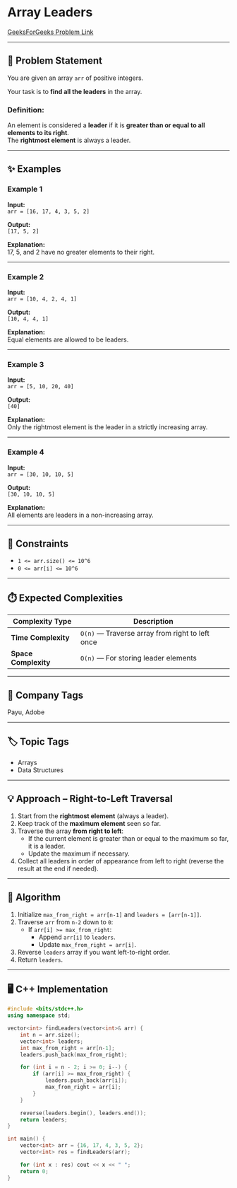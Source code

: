 # Array Leaders

[GeeksForGeeks Problem Link](https://practice.geeksforgeeks.org/problems/leaders-in-an-array-1587115620/1)

---

## 📌 Problem Statement
You are given an array `arr` of positive integers.  

Your task is to **find all the leaders** in the array.  

### Definition:
An element is considered a **leader** if it is **greater than or equal to all elements to its right**.  
The **rightmost element** is always a leader.

---

## ✨ Examples

### Example 1
**Input:**  
`arr = [16, 17, 4, 3, 5, 2]`  

**Output:**  
`[17, 5, 2]`  

**Explanation:**  
17, 5, and 2 have no greater elements to their right.

---

### Example 2
**Input:**  
`arr = [10, 4, 2, 4, 1]`  

**Output:**  
`[10, 4, 4, 1]`  

**Explanation:**  
Equal elements are allowed to be leaders.

---

### Example 3
**Input:**  
`arr = [5, 10, 20, 40]`  

**Output:**  
`[40]`  

**Explanation:**  
Only the rightmost element is the leader in a strictly increasing array.

---

### Example 4
**Input:**  
`arr = [30, 10, 10, 5]`  

**Output:**  
`[30, 10, 10, 5]`  

**Explanation:**  
All elements are leaders in a non-increasing array.

---

## 🎯 Constraints
- `1 <= arr.size() <= 10^6`  
- `0 <= arr[i] <= 10^6`  

---

## ⏱️ Expected Complexities
| Complexity Type | Description |
|-----------------|-------------|
| **Time Complexity** | `O(n)` — Traverse array from right to left once |
| **Space Complexity** | `O(n)` — For storing leader elements |

---

## 🏢 Company Tags
Payu, Adobe  

---

## 🏷️ Topic Tags
- Arrays  
- Data Structures  

---

## 💡 Approach – Right-to-Left Traversal
1. Start from the **rightmost element** (always a leader).  
2. Keep track of the **maximum element** seen so far.  
3. Traverse the array **from right to left**:
   - If the current element is greater than or equal to the maximum so far, it is a leader.  
   - Update the maximum if necessary.  
4. Collect all leaders in order of appearance from left to right (reverse the result at the end if needed).

---

## 🧠 Algorithm
1. Initialize `max_from_right = arr[n-1]` and `leaders = [arr[n-1]]`.  
2. Traverse `arr` from `n-2` down to `0`:  
   - If `arr[i] >= max_from_right`:
     - Append `arr[i]` to `leaders`.  
     - Update `max_from_right = arr[i]`.  
3. Reverse `leaders` array if you want left-to-right order.  
4. Return `leaders`.

---

## 🖥️ C++ Implementation

```cpp
#include <bits/stdc++.h>
using namespace std;

vector<int> findLeaders(vector<int>& arr) {
    int n = arr.size();
    vector<int> leaders;
    int max_from_right = arr[n-1];
    leaders.push_back(max_from_right);

    for (int i = n - 2; i >= 0; i--) {
        if (arr[i] >= max_from_right) {
            leaders.push_back(arr[i]);
            max_from_right = arr[i];
        }
    }

    reverse(leaders.begin(), leaders.end());
    return leaders;
}

int main() {
    vector<int> arr = {16, 17, 4, 3, 5, 2};
    vector<int> res = findLeaders(arr);

    for (int x : res) cout << x << " ";
    return 0;
}